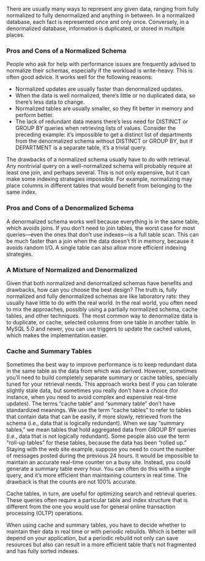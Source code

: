 There are usually many ways to represent any given data, ranging from fully normalized to fully denormalized and anything in between. In a normalized database, each fact is represented once and only once. Conversely, in a denormalized database, information is duplicated, or stored in multiple places.

### Pros and Cons of a Normalized Schema 

People who ask for help with performance issues are frequently advised to normalize their schemas, especially if the workload is write-heavy. This is often good advice. It works well for the following reasons:

* Normalized updates are usually faster than denormalized updates. 
* When the data is well normalized, there’s little or no duplicated data, so there’s less data to change. 
* Normalized tables are usually smaller, so they fit better in memory and perform better. 
* The lack of redundant data means there’s less need for DISTINCT or GROUP BY queries when retrieving lists of values. Consider the preceding example: it’s impossible to get a distinct list of departments from the denormalized schema without DISTINCT or GROUP BY, but if DEPARTMENT is a separate table, it’s a trivial query.

The drawbacks of a normalized schema usually have to do with retrieval. Any nontrivial query on a well-normalized schema will probably require at least one join, and perhaps several. This is not only expensive, but it can make some indexing strategies impossible. For example, normalizing may place columns in different tables that would benefit from belonging to the same index.

### Pros and Cons of a Denormalized Schema

A denormalized schema works well because everything is in the same table, which avoids joins. If you don’t need to join tables, the worst case for most queries—even the ones that don’t use indexes—is a full table scan. This can be much faster than a join when the data doesn’t fit in memory, because it avoids random I/O. A single table can also allow more efficient indexing strategies.

### A Mixture of Normalized and Denormalized

Given that both normalized and denormalized schemas have benefits and drawbacks, how can you choose the best design? The truth is, fully normalized and fully denormalized schemas are like laboratory rats: they usually have little to do with the real world. In the real world, you often need to mix the approaches, possibly using a partially normalized schema, cache tables, and other techniques. The most common way to denormalize data is to duplicate, or cache, selected columns from one table in another table. In MySQL 5.0 and newer, you can use triggers to update the cached values, which makes the implementation easier.

### Cache and Summary Tables

Sometimes the best way to improve performance is to keep redundant data in the same table as the data from which was derived. However, sometimes you’ll need to build completely separate summary or cache tables, specially tuned for your retrieval needs. This approach works best if you can tolerate slightly stale data, but sometimes you really don’t have a choice (for instance, when you need to avoid complex and expensive real-time updates). The terms “cache table” and “summary table” don’t have standardized meanings. We use the term “cache tables” to refer to tables that contain data that can be easily, if more slowly, retrieved from the schema (i.e., data that is logically redundant). When we say “summary tables,” we mean tables that hold aggregated data from GROUP BY queries (i.e., data that is not logically redundant). Some people also use the term “roll-up tables” for these tables, because the data has been “rolled up.” Staying with the web site example, suppose you need to count the number of messages posted during the previous 24 hours. It would be impossible to maintain an accurate real-time counter on a busy site. Instead, you could generate a summary table every hour. You can often do this with a single query, and it’s more efficient than maintaining counters in real time. The drawback is that the counts are not 100% accurate.

Cache tables, in turn, are useful for optimizing search and retrieval queries. These queries often require a particular table and index structure that is different from the one you would use for general online transaction processing (OLTP) operations.

When using cache and summary tables, you have to decide whether to maintain their data in real time or with periodic rebuilds. Which is better will depend on your application, but a periodic rebuild not only can save resources but also can result in a more efficient table that’s not fragmented and has fully sorted indexes.
